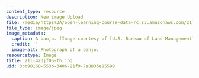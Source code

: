 ```yaml
---
content_type: resource
description: New image Upload
file: /media/https%3A/open-learning-course-data-rc.s3.amazonaws.com/21l-423j-introduction-to-anglo-american-folk-music-fall-2005/3bc98168553b340621f97a8835e95599_21l-423jf05-th.jpg
file_type: image/jpeg
image_metadata:
  caption: A banjo. (Image courtesy of [U.S. Bureau of Land Management](https://www.blm.gov/).)
  credit: ''
  image-alt: Photograph of a banjo.
resourcetype: Image
title: 21l-423jf05-th.jpg
uid: 3bc98168-553b-3406-21f9-7a8835e95599
---
```

